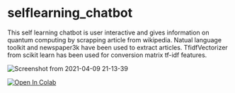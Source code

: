 # selflearning_chatbot
This self learning chatbot is user interactive and gives information on quantum computing by scrapping article from wikipedia. 
Natual language toolkit and newspaper3k have been used to extract articles. 
TfidfVectorizer from scikit learn has been used for conversion matrix tf-idf features.



![Screenshot from 2021-04-09 21-13-39](https://user-images.githubusercontent.com/55712612/114206185-b5ca6e80-9978-11eb-8e76-be8f5f557716.png)

[![Open In Colab](https://colab.research.google.com/assets/colab-badge.svg)](https://colab.research.google.com/github/googlecolab/colabtools/blob/master/notebooks/colab-github-demo.ipynb)




